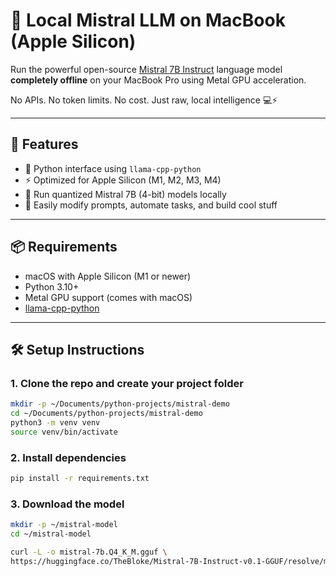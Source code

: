 # 🧠 Local Mistral LLM on MacBook (Apple Silicon)

Run the powerful open-source [Mistral 7B Instruct](https://huggingface.co/TheBloke/Mistral-7B-Instruct-v0.1-GGUF) language model **completely offline** on your MacBook Pro using Metal GPU acceleration.

No APIs. No token limits. No cost. Just raw, local intelligence 💻⚡

---

## 🚀 Features

- 🐍 Python interface using `llama-cpp-python`
- ⚡ Optimized for Apple Silicon (M1, M2, M3, M4)
- 🧠 Run quantized Mistral 7B (4-bit) models locally
- 📝 Easily modify prompts, automate tasks, and build cool stuff

---

## 📦 Requirements

- macOS with Apple Silicon (M1 or newer)
- Python 3.10+
- Metal GPU support (comes with macOS)
- [llama-cpp-python](https://github.com/abetlen/llama-cpp-python)

---

## 🛠️ Setup Instructions

### 1. Clone the repo and create your project folder

```bash
mkdir -p ~/Documents/python-projects/mistral-demo
cd ~/Documents/python-projects/mistral-demo
python3 -m venv venv
source venv/bin/activate
```

### 2. Install dependencies

```bash
pip install -r requirements.txt
```

### 3. Download the model

```bash
mkdir -p ~/mistral-model
cd ~/mistral-model

curl -L -o mistral-7b.Q4_K_M.gguf \
https://huggingface.co/TheBloke/Mistral-7B-Instruct-v0.1-GGUF/resolve/main/mistral-7b-instruct-v0.1.Q4_K_M.gguf
```
